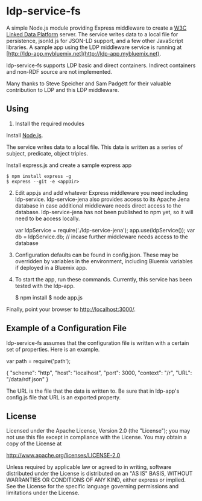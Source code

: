 # ldp-service-fs

A simple Node.js module providing Express middleware to create a [W3C Linked Data Platform](http://www.w3.org/2012/ldp) server. The service writes data to a local file for persistence, jsonld.js for JSON-LD support, and a few other JavaScript libraries.  A sample app using the LDP middleware service is running at [http://ldp-app.mybluemix.net](http://ldp-app.mybluemix.net).

ldp-service-fs supports LDP basic and direct containers. Indirect
containers and non-RDF source are not implemented.

Many thanks to Steve Speicher and Sam Padgett for their valuable contribution to LDP and this LDP middleware.


## Using

1) Install the required modules

Install [Node.js](http://nodejs.org). 

The service writes data to a local file. This data is written as a series of subject, predicate, object triples.

Install express.js and create a sample express app

	$ npm install express -g
	$ express --git -e <appDir>

2) Edit app.js and add whatever Express middleware you need including ldp-service. ldp-service-jena also provides access to its Apache Jena database in case additional middleware needs direct access to the database. ldp-service-jena has not been published to npm yet, so it will need to be access locally.

	var ldpService = require('./ldp-service-jena');
	app.use(ldpService());
	var db = ldpService.db; // incase further middleware needs access to the database

3) Configuration defaults can be found in config.json. These may be overridden by variables in the environment, including Bluemix variables if deployed in a Bluemix app.

4) To start the app, run these commands. Currently, this service has been tested with the ldp-app.

    $ npm install
    $ node app.js

Finally, point your browser to
[http://localhost:3000/](http://localhost:3000/).


## Example of a Configuration File

ldp-service-fs assumes that the configuration file is written with a certain set of properties. Here is an example.

var path = require('path');

{
	"scheme": "http",
	"host": "localhost",
	"port": 3000,
	"context": "/r",
	"URL": "/data/rdf.json"
}

The URL is the file that the data is written to. Be sure that in ldp-app's config.js file that URL is an exported property.

## License

Licensed under the Apache License, Version 2.0 (the "License");
you may not use this file except in compliance with the License.
You may obtain a copy of the License at

   http://www.apache.org/licenses/LICENSE-2.0

Unless required by applicable law or agreed to in writing, software
distributed under the License is distributed on an "AS IS" BASIS,
WITHOUT WARRANTIES OR CONDITIONS OF ANY KIND, either express or implied.
See the License for the specific language governing permissions and
limitations under the License.
